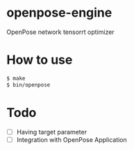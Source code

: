 # openpose-engine
OpenPose network tensorrt optimizer


# How to use

```bash
$ make
$ bin/openpose
```

# Todo
* [ ] Having target parameter
* [ ] Integration with OpenPose Application

